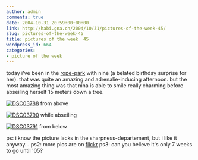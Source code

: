 ```yaml
---
author: admin
comments: true
date: 2004-10-31 20:59:00+00:00
link: http://habi.gna.ch/2004/10/31/pictures-of-the-week-45/
slug: pictures-of-the-week-45
title: pictures of the week  45
wordpress_id: 664
categories:
- picture of the week
---
```


today i've been in the [rope-park](http://www.seilpark-gantrisch.ch/) with nine (a belated birthday surprise for her).
that was quite an amazing and adrenalie-inducing afternoon.
but the most amazing thing was that nina is able to smile really charming before abseiling herself 15 meters down a tree.

[![DSC03788](http://habi.gna.ch/blog/images/DSC03788-tm.jpg)](http://habi.gna.ch/blog/images/DSC03788.JPG)
from above

[![DSC03790](http://habi.gna.ch/blog/images/DSC03790-tm.jpg)](http://habi.gna.ch/blog/images/DSC03790.JPG)
while abseiling

[![DSC03791](http://habi.gna.ch/blog/images/DSC03791-tm.jpg)](http://habi.gna.ch/blog/images/DSC03791.JPG)
from below

ps: i know the picture lacks in the sharpness-departement, but i like it anyway...
ps2: more pics are on [flickr](http://www.flickr.com/photos/habi/sets/30096/)
ps3: can you believe it's only 7 weeks to go until '05?
